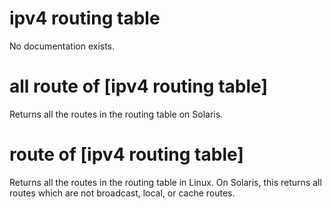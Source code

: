 # ipv4 routing table

No documentation exists.

# all route of [ipv4 routing table]

Returns all the routes in the routing table on Solaris.

# route of [ipv4 routing table]

Returns all the routes in the routing table in Linux. On Solaris, this returns all routes which are not broadcast, local, or cache routes.
